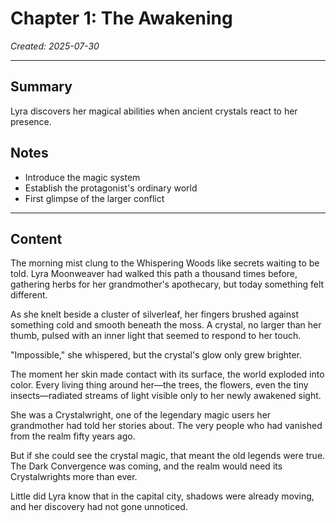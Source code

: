 # Chapter 1: The Awakening

*Created: 2025-07-30*

---

## Summary
Lyra discovers her magical abilities when ancient crystals react to her presence.

## Notes
- Introduce the magic system
- Establish the protagonist's ordinary world
- First glimpse of the larger conflict

---

## Content

The morning mist clung to the Whispering Woods like secrets waiting to be told. Lyra Moonweaver had walked this path a thousand times before, gathering herbs for her grandmother's apothecary, but today something felt different.

As she knelt beside a cluster of silverleaf, her fingers brushed against something cold and smooth beneath the moss. A crystal, no larger than her thumb, pulsed with an inner light that seemed to respond to her touch.

"Impossible," she whispered, but the crystal's glow only grew brighter.

The moment her skin made contact with its surface, the world exploded into color. Every living thing around her—the trees, the flowers, even the tiny insects—radiated streams of light visible only to her newly awakened sight.

She was a Crystalwright, one of the legendary magic users her grandmother had told her stories about. The very people who had vanished from the realm fifty years ago.

But if she could see the crystal magic, that meant the old legends were true. The Dark Convergence was coming, and the realm would need its Crystalwrights more than ever.

Little did Lyra know that in the capital city, shadows were already moving, and her discovery had not gone unnoticed.